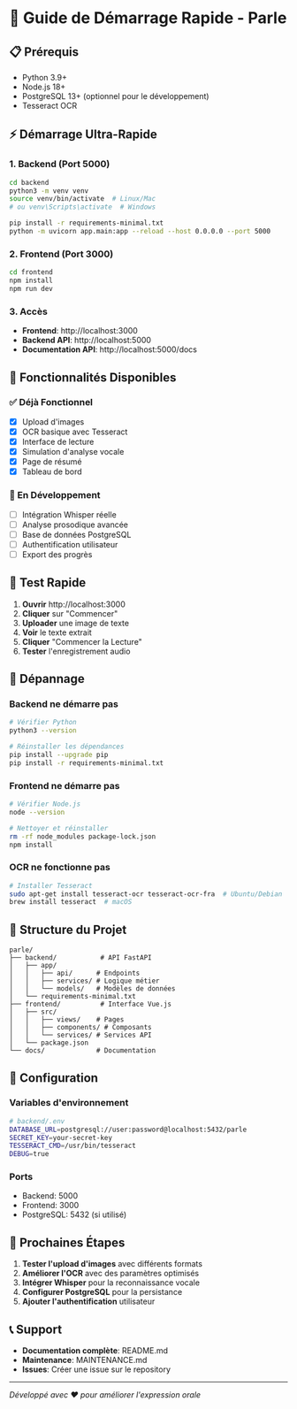 # 🚀 Guide de Démarrage Rapide - Parle

## 📋 Prérequis

- Python 3.9+
- Node.js 18+
- PostgreSQL 13+ (optionnel pour le développement)
- Tesseract OCR

## ⚡ Démarrage Ultra-Rapide

### 1. Backend (Port 5000)

```bash
cd backend
python3 -m venv venv
source venv/bin/activate  # Linux/Mac
# ou venv\Scripts\activate  # Windows

pip install -r requirements-minimal.txt
python -m uvicorn app.main:app --reload --host 0.0.0.0 --port 5000
```

### 2. Frontend (Port 3000)

```bash
cd frontend
npm install
npm run dev
```

### 3. Accès

- **Frontend**: http://localhost:3000
- **Backend API**: http://localhost:5000
- **Documentation API**: http://localhost:5000/docs

## 🎯 Fonctionnalités Disponibles

### ✅ Déjà Fonctionnel
- [x] Upload d'images
- [x] OCR basique avec Tesseract
- [x] Interface de lecture
- [x] Simulation d'analyse vocale
- [x] Page de résumé
- [x] Tableau de bord

### 🔄 En Développement
- [ ] Intégration Whisper réelle
- [ ] Analyse prosodique avancée
- [ ] Base de données PostgreSQL
- [ ] Authentification utilisateur
- [ ] Export des progrès

## 🧪 Test Rapide

1. **Ouvrir** http://localhost:3000
2. **Cliquer** sur "Commencer"
3. **Uploader** une image de texte
4. **Voir** le texte extrait
5. **Cliquer** "Commencer la Lecture"
6. **Tester** l'enregistrement audio

## 🐛 Dépannage

### Backend ne démarre pas
```bash
# Vérifier Python
python3 --version

# Réinstaller les dépendances
pip install --upgrade pip
pip install -r requirements-minimal.txt
```

### Frontend ne démarre pas
```bash
# Vérifier Node.js
node --version

# Nettoyer et réinstaller
rm -rf node_modules package-lock.json
npm install
```

### OCR ne fonctionne pas
```bash
# Installer Tesseract
sudo apt-get install tesseract-ocr tesseract-ocr-fra  # Ubuntu/Debian
brew install tesseract  # macOS
```

## 📁 Structure du Projet

```
parle/
├── backend/           # API FastAPI
│   ├── app/
│   │   ├── api/      # Endpoints
│   │   ├── services/ # Logique métier
│   │   └── models/   # Modèles de données
│   └── requirements-minimal.txt
├── frontend/          # Interface Vue.js
│   ├── src/
│   │   ├── views/    # Pages
│   │   ├── components/ # Composants
│   │   └── services/ # Services API
│   └── package.json
└── docs/             # Documentation
```

## 🔧 Configuration

### Variables d'environnement
```bash
# backend/.env
DATABASE_URL=postgresql://user:password@localhost:5432/parle
SECRET_KEY=your-secret-key
TESSERACT_CMD=/usr/bin/tesseract
DEBUG=true
```

### Ports
- Backend: 5000
- Frontend: 3000
- PostgreSQL: 5432 (si utilisé)

## 🚀 Prochaines Étapes

1. **Tester l'upload d'images** avec différents formats
2. **Améliorer l'OCR** avec des paramètres optimisés
3. **Intégrer Whisper** pour la reconnaissance vocale
4. **Configurer PostgreSQL** pour la persistance
5. **Ajouter l'authentification** utilisateur

## 📞 Support

- **Documentation complète**: README.md
- **Maintenance**: MAINTENANCE.md
- **Issues**: Créer une issue sur le repository

---

*Développé avec ❤️ pour améliorer l'expression orale*
